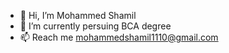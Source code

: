 - 👋 Hi, I’m Mohammed Shamil
- 🌱 I’m currently persuing BCA degree
- 📫 Reach me mohammedshamil1110@gmail.com

<!---
mohdshamilcp/mohdshamilcp is a ✨ special ✨ repository because its `README.md` (this file) appears on your GitHub profile.
You can click the Preview link to take a look at your changes.
--->
